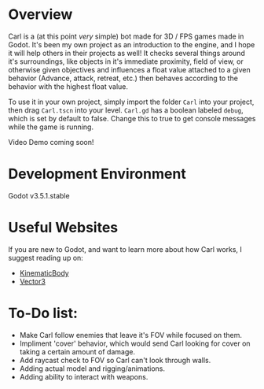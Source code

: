 # Overview

Carl is a (at this point *very* simple) bot made for 3D / FPS games made in Godot. It's been my own project as an introduction to the engine, and I hope it will help others in their projects as well! It checks several things around it's surroundings, like objects in it's immediate proximity, field of view, or otherwise given objectives and influences a float value attached to a given behavior (Advance, attack, retreat, etc.) then behaves according to the behavior with the highest float value.

To use it in your own project, simply import the folder `Carl` into your project, then drag `Carl.tscn` into your level.
`Carl.gd` has a boolean labeled `debug`, which is set by default to false. Change this to true to get console messages while the game is running.

Video Demo coming soon!

# Development Environment

Godot v3.5.1.stable

# Useful Websites

If you are new to Godot, and want to learn more about how Carl works, I suggest reading up on:
* [KinematicBody](https://docs.godotengine.org/en/stable/classes/class_kinematicbody.html?highlight=kinematicbody)
* [Vector3](https://docs.godotengine.org/en/stable/classes/class_vector3.html?highlight=Vector3)

# To-Do list:

* Make Carl follow enemies that leave it's FOV while focused on them.
* Impliment 'cover' behavior, which would send Carl looking for cover on taking a certain amount of damage.
* Add raycast check to FOV so Carl can't look through walls.
* Adding actual model and rigging/animations.
* Adding ability to interact with weapons.